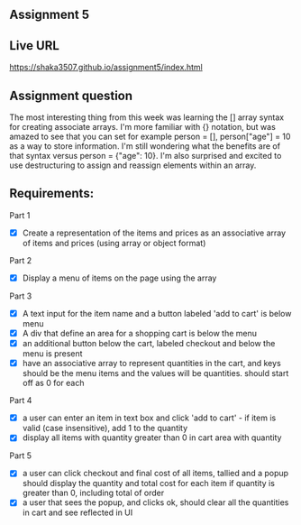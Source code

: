 ## Assignment 5

## Live URL
https://shaka3507.github.io/assignment5/index.html

## Assignment question
The most interesting thing from this week was learning the [] array syntax for creating associate arrays. I'm more familiar with {} notation, but was amazed to see that you can set for example person = [], person["age"] = 10 as a way to store information. I'm still wondering what the benefits are of that syntax versus person = {"age": 10}. I'm also surprised and excited to use destructuring to assign and reassign elements within an array.

## Requirements:
Part 1
- [x] Create a representation of the items and prices as an associative array of items
and prices (using array or object format)

Part 2
- [x] Display a menu of items on the page using the array

Part 3
- [x] A text input for the item name and a button labeled 'add to cart' is below menu
- [x] A div that define an area for a shopping cart is below the menu
- [x] an additional button below the cart, labeled checkout and below the menu is present
- [x] have an associative array to represent quantities in the cart, and keys should be the menu items and the values will be quantities. should start off as 0 for each

Part 4
- [x] a user can enter an item in text box and click 'add to cart' - if item is valid (case insensitive), add 1 to the quantity
- [x] display all items with quantity greater than 0 in cart area with quantity

Part 5
- [x] a user can click checkout and final cost of all items, tallied and a popup should display the quantity and total cost for each item if quantity is greater than 0, including total of order
- [x] a user that sees the popup, and clicks ok, should clear all the quantities in cart and see reflected in UI
